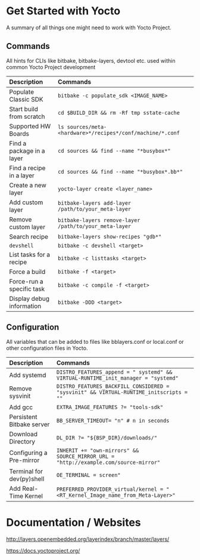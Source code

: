 
# Get Started with Yocto

A summary of all things one might need to work with Yocto Project.



## Commands

All hints for CLIs like bitbake, bitbake-layers, devtool etc. used within common Yocto Project development


| Description | Commands |
| :-------- |:-----------|
| Populate Classic SDK | `bitbake -c populate_sdk <IMAGE_NAME>`|
| Start build from scratch | `cd $BUILD_DIR && rm -Rf tmp sstate-cache`|
| Supported HW Boards | `ls sources/meta-<hardware>*/recipes*/conf/machine/*.conf`|
| Find a package in a layer | `cd sources && find --name "*busybox*"`|
| Find a recipe in a layer | `cd sources && find --name "*busybox*.bb*"`|
| Create a new layer | `yocto-layer create <layer_name>`|
| Add custom layer | `bitbake-layers add-layer /path/to/your_meta-layer`|
| Remove custom layer | `bitbake-layers remove-layer /path/to/your_meta-layer`|
|Search recipe | `bitbake-layers show-recipes "gdb*"`|
| `devshell` | `bitbake -c devshell <target>`|
| List tasks for a recipe | `bitbake -c listtasks <target>`|
| Force a build| `bitbake -f <target>`|
| Force-run a specific task | `bitbake -c compile -f <target>`|
| Display debug information| `bitbake -DDD <target>`|

## Configuration

All variables that can be added to files like bblayers.conf or local.conf or other configuration files in Yocto.

| Description | Commands |
| :-------- |:-----------|
| Add systemd | `DISTRO_FEATURES_append = " systemd" && VIRTUAL-RUNTIME_init_manager = "systemd"`|
| Remove sysvinit | `DISTRO_FEATURES_BACKFILL_CONSIDERED = "sysvinit" && VIRTUAL-RUNTIME_initscripts = ""`|
| Add gcc | `EXTRA_IMAGE_FEATURES ?= "tools-sdk"`|
| Persistent Bitbake server | `BB_SERVER_TIMEOUT= "n" # n in seconds`|
| Download Directory | `DL_DIR ?= "${BSP_DIR}/downloads/"`|
|Configuring a Pre-mirror | `INHERIT += "own-mirrors" && SOURCE_MIRROR_URL = "http://example.com/source-mirror"`|
|Terminal for dev(py)shell | `OE_TERMINAL = screen"`|
|Add Real-Time Kernel  | `PREFERRED_PROVIDER_virtual/kernel = "<RT_Kernel_Image_name_from_Meta-Layer>"`|



	

# Documentation / Websites

http://layers.openembedded.org/layerindex/branch/master/layers/

https://docs.yoctoproject.org/

